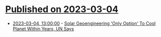# [Published on 2023-03-04](index.md)

* [2023-03-04, 13:00:00](https://news.slashdot.org/story/23/03/04/0055247/solar-geoengineering-only-option-to-cool-planet-within-years-un-says?utm_source=rss1.0mainlinkanon&utm_medium=feed) - [Solar Geoengineering 'Only Option' To Cool Planet Within Years, UN Says](https://news.slashdot.org/story/23/03/04/0055247/solar-geoengineering-only-option-to-cool-planet-within-years-un-says?utm_source=rss1.0mainlinkanon&utm_medium=feed)
